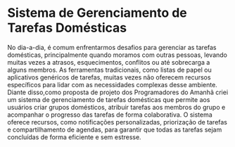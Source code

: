 # Sistema de Gerenciamento de Tarefas Domésticas

No dia-a-dia, é comum enfrentarmos desafios para gerenciar as tarefas domésticas, principalmente quando moramos com outras pessoas, levando muitas vezes a atrasos, esquecimentos, conflitos ou até sobrecarga a alguns membros. As ferramentas tradicionais, como listas de papel ou aplicativos genéricos de tarefas, muitas vezes não oferecem recursos específicos para lidar com as necessidades complexas desse ambiente. Diante disso,como proposta de projeto dos Programadores do Amanhã criei um sistema de gerenciamento de tarefas domésticas que permite aos usuários criar grupos domésticos, atribuir tarefas aos membros do grupo e acompanhar o progresso das tarefas de forma colaborativa. O sistema oferece recursos, como notificações personalizadas, priorização de tarefas e compartilhamento de agendas, para garantir que todas as tarefas sejam concluídas de forma eficiente e sem estresse.
